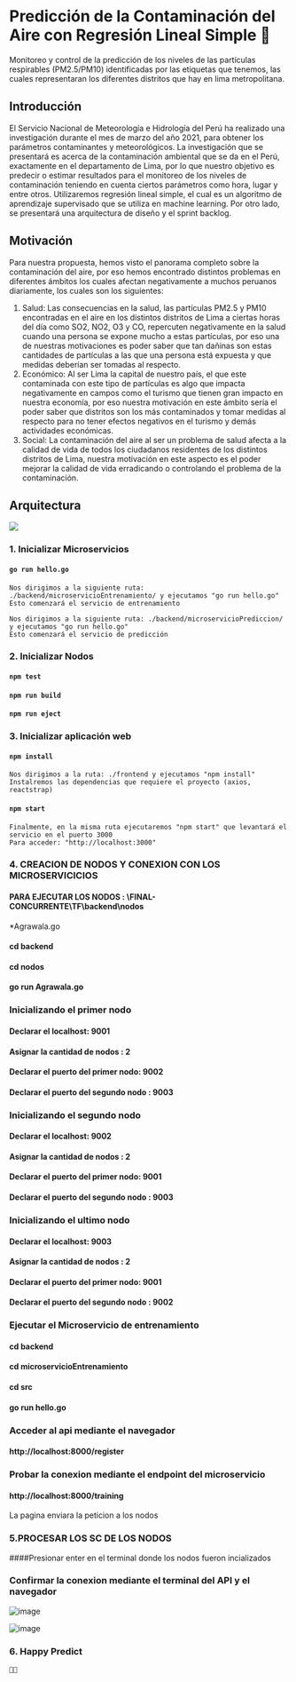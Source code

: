 # Predicción de la Contaminación del Aire con Regresión Lineal Simple 🤖

Monitoreo y control de la predicción de los niveles de las partículas respirables (PM2.5/PM10) identificadas por las etiquetas que tenemos, las cuales representaran los diferentes distritos que hay en lima metropolitana.

## Introducción

El Servicio Nacional de Meteorología e Hidrología del Perú ha realizado una investigación durante el mes de marzo del año 2021, para obtener los parámetros contaminantes y meteorológicos. La investigación que se presentará es acerca de la contaminación ambiental que se da en el Perú, exactamente en el departamento de Lima, por lo que nuestro objetivo es predecir o estimar resultados para el monitoreo de los niveles de contaminación teniendo en cuenta ciertos parámetros como hora, lugar y entre otros.
Utilizaremos regresión lineal simple, el cual es un algoritmo de aprendizaje supervisado que se utiliza en machine learning. Por otro lado, se presentará una arquitectura de diseño y el sprint backlog.

## Motivación

Para nuestra propuesta, hemos visto el panorama completo sobre la contaminación del aire, por eso hemos encontrado distintos problemas en diferentes ámbitos los cuales afectan negativamente a muchos peruanos diariamente, los cuales son los siguientes:

<ol>
  <li>Salud: Las consecuencias en la salud, las partículas PM2.5 y PM10 encontradas en el aire en los distintos distritos de Lima a ciertas horas del día como SO2, NO2, O3 y CO, repercuten negativamente en la salud cuando una persona se expone mucho a estas partículas, por eso una de nuestras motivaciones es poder saber que tan dañinas son estas cantidades de partículas a las que una persona está expuesta y que medidas deberían ser tomadas al respecto.</li>
  <li>Económico: Al ser Lima la capital de nuestro país, el que este contaminada con este tipo de partículas es algo que impacta negativamente en campos como el turismo que tienen gran impacto en nuestra economía, por eso nuestra motivación en este ámbito sería el poder saber que distritos son los más contaminados y tomar medidas al respecto para no tener efectos negativos en el turismo y demás actividades económicas.</li>
  <li>Social: La contaminación del aire al ser un problema de salud afecta a la calidad de vida de todos los ciudadanos residentes de los distintos distritos de Lima, nuestra motivación en este aspecto es el poder mejorar la calidad de vida erradicando o controlando el problema de la contaminación.</li>
</ol>

## Arquitectura

![  ](https://i.ibb.co/LtW5RXt/Dise-o-de-arquitectura.png)

### 1. Inicializar Microservicios

#### `go run hello.go`

    Nos dirigimos a la siguiente ruta: ./backend/microservicioEntrenamiento/ y ejecutamos "go run hello.go"
    Esto comenzará el servicio de entrenamiento

    Nos dirigimos a la siguiente ruta: ./backend/microservicioPrediccion/ y ejecutamos "go run hello.go"
    Esto comenzará el servicio de predicción

### 2. Inicializar Nodos

#### `npm test`

#### `npm run build`

#### `npm run eject`

### 3. Inicializar aplicación web

#### `npm install`

    Nos dirigimos a la ruta: ./frontend y ejecutamos "npm install"
    Instalremos las dependencias que requiere el proyecto (axios, reactstrap)

#### `npm start`

    Finalmente, en la misma ruta ejecutaremos "npm start" que levantará el servicio en el puerto 3000
    Para acceder: "http://localhost:3000"

    
### 4. CREACION DE NODOS Y CONEXION CON LOS MICROSERVICICIOS

#### PARA EJECUTAR LOS NODOS : \FINAL-CONCURRENTE\TF\backend\nodos
*Agrawala.go

#### cd backend
#### cd nodos
#### go run Agrawala.go

### Inicializando el primer nodo

#### Declarar el localhost: 9001

#### Asignar la cantidad de nodos : 2

#### Declarar el puerto del primer nodo: 9002

#### Declarar el puerto del segundo nodo : 9003

### Inicializando el segundo  nodo
#### Declarar el localhost: 9002

#### Asignar la cantidad de nodos : 2

#### Declarar el puerto del primer nodo: 9001

#### Declarar el puerto del segundo nodo : 9003

### Inicializando el ultimo nodo
#### Declarar el localhost: 9003

#### Asignar la cantidad de nodos : 2

#### Declarar el puerto del primer nodo: 9001

#### Declarar el puerto del segundo nodo : 9002

###  Ejecutar el Microservicio de entrenamiento

#### cd backend
#### cd microservicioEntrenamiento
#### cd src

#### go run hello.go

### Acceder al api mediante el navegador

#### http://localhost:8000/register

### Probar la conexion mediante el endpoint del microservicio

#### http://localhost:8000/training

 La pagina enviara la peticion a los nodos

### 5.PROCESAR LOS SC DE LOS NODOS

####Presionar enter en el terminal donde los nodos fueron incializados

### Confirmar la conexion mediante el terminal del API y el navegador

![image](https://user-images.githubusercontent.com/26803331/142901161-063e2e64-d2f8-46a3-b9d8-0c0acf7f2a48.png)


![image](https://user-images.githubusercontent.com/26803331/142901238-9485ebd9-b7f8-444e-acd9-eed7c7d9ff4f.png)


### 6. Happy Predict

    🤖🤖
    
